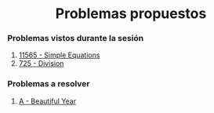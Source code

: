 <h1 align="center">Problemas propuestos</h1>

<h3 align="left">Problemas vistos durante la sesión</h3>
<ol>
  <li><a href="https://onlinejudge.org/index.php?option=com_onlinejudge&Itemid=8&page=show_problem&problem=2612">11565 - Simple Equations</a></li>
  <li><a href="https://onlinejudge.org/index.php?option=onlinejudge&Itemid=8&page=show_problem&problem=666">725 - Division</a></li>
  
</ol>

<h3 align="left">Problemas a resolver</h3>
<ol>
  <li><a href="https://codeforces.com/contest/271/problem/A">A - Beautiful Year</a></li>
  
</ol>
